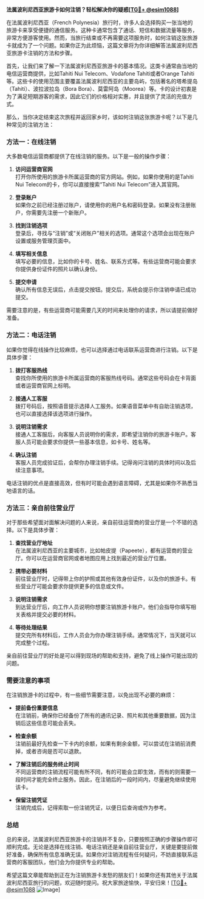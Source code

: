 **法属波利尼西亚旅游卡如何注销？轻松解决你的疑惑[[TG💪+ @esim1088](https://t.me/s/esim1088)]**

在法属波利尼西亚（French Polynesia）旅行时，许多人会选择购买一张当地的旅游卡来享受便捷的通信服务。这种卡通常包含了通话、短信和数据流量等服务，非常方便游客使用。然而，当旅行结束或不再需要这项服务时，如何注销这张旅游卡就成为了一个问题。如果你正为此烦恼，这篇文章将为你详细解答法属波利尼西亚旅游卡注销的方法和步骤。

首先，让我们来了解一下法属波利尼西亚旅游卡的基本情况。这类卡通常由当地的电信运营商提供，比如Tahiti Nui Telecom、Vodafone Tahiti或者Orange Tahiti等。这些卡的使用范围主要覆盖法属波利尼西亚的主要岛屿，包括著名的塔希提岛（Tahiti）、波拉波拉岛（Bora Bora）、莫雷阿岛（Moorea）等。卡的设计初衷是为了满足短期游客的需求，因此它们的价格相对实惠，并且提供了灵活的充值方式。

那么，当你决定结束这次旅程并返回家乡时，该如何注销这张旅游卡呢？以下是几种常见的注销方法：

### 方法一：在线注销

大多数电信运营商都提供了在线注销的服务。以下是一般的操作步骤：

1. **访问运营商官网**  
   打开你所使用的旅游卡所属运营商的官方网站。例如，如果你使用的是Tahiti Nui Telecom的卡，你可以直接搜索“Tahiti Nui Telecom”进入其官网。

2. **登录账户**  
   如果你之前已经注册过账户，请使用你的用户名和密码登录。如果没有注册账户，你需要先注册一个新账户。

3. **找到注销选项**  
   登录后，寻找与“注销”或“关闭账户”相关的选项。通常这个选项会出现在账户设置或服务管理页面中。

4. **填写相关信息**  
   填写必要的信息，比如你的卡号、姓名、联系方式等。有些运营商可能会要求你提供身份证件的照片以确认身份。

5. **提交申请**  
   确认所有信息无误后，点击提交按钮。提交后，系统会提示你注销申请已成功提交。

需要注意的是，有些运营商可能需要几天的时间来处理你的请求，所以请提前做好准备。

### 方法二：电话注销

如果你觉得在线操作比较麻烦，也可以选择通过电话联系运营商进行注销。以下是具体步骤：

1. **拨打客服热线**  
   查找你所使用的旅游卡所属运营商的客服热线号码。通常这些号码会在卡背面或者运营商官网上标明。

2. **接通人工客服**  
   拨打号码后，按照语音提示选择人工服务。如果语音菜单中有自助注销选项，也可以直接选择该选项进行操作。

3. **说明注销需求**  
   接通人工客服后，向客服人员说明你的需求，即希望注销你的旅游卡账户。客服人员可能会要求你提供一些基本信息，如卡号、姓名等。

4. **确认注销**  
   客服人员完成验证后，会帮你办理注销手续。记得询问注销的具体时间以及后续注意事项。

电话注销的优点是直接高效，但有时可能会遇到语言障碍，尤其是如果你不熟悉当地语言的话。

### 方法三：亲自前往营业厅

对于那些希望面对面解决问题的人来说，亲自前往运营商的营业厅是一个不错的选择。以下是具体步骤：

1. **查找营业厅地址**  
   在法属波利尼西亚的主要城市，比如帕皮提（Papeete），都有运营商的营业厅。你可以在运营商官网或者地图应用上找到最近的营业厅位置。

2. **携带必要材料**  
   前往营业厅时，记得带上你的护照或其他有效身份证件，以及你的旅游卡。有些营业厅可能会要求你提供更多的信息或文件。

3. **说明注销需求**  
   到达营业厅后，向工作人员说明你想要注销旅游卡账户。他们会指导你填写相关表格并提交必要的材料。

4. **等待处理结果**  
   提交完所有材料后，工作人员会为你办理注销手续。通常情况下，当天就可以完成整个过程。

亲自前往营业厅的好处是可以得到现场的帮助和支持，避免了线上操作可能出现的问题。

### 需要注意的事项

在注销旅游卡的过程中，有一些细节需要注意，以免出现不必要的麻烦：

- **提前备份重要信息**  
  在注销前，确保你已经备份了所有的通讯记录、照片和其他重要数据，因为注销后这些信息可能会丢失。

- **检查余额**  
  注销前最好先检查一下卡内的余额，如果有剩余金额，可以尝试在注销前消费掉，或者咨询是否可以退款。

- **了解注销后的服务终止时间**  
  不同运营商的注销流程可能有所不同，有的可能会立即生效，而有的则需要一段时间才能完全终止服务。因此，在注销后的一段时间内，尽量避免继续使用该卡。

- **保留注销凭证**  
  注销完成后，记得索取一份注销凭证，以便日后查询或作为参考。

### 总结

总的来说，法属波利尼西亚旅游卡的注销并不复杂，只要按照正确的步骤操作即可顺利完成。无论是选择在线注销、电话注销还是亲自前往营业厅，关键是要提前做好准备，确保所有信息准确无误。如果你对注销流程有任何疑问，不妨直接联系运营商的客服团队，他们会为你提供专业的帮助。

希望这篇文章能帮助到正在为注销旅游卡发愁的朋友们！如果你还有其他关于法属波利尼西亚旅行的问题，欢迎随时提问。祝大家旅途愉快，平安归来！[[TG💪+ @esim1088](https://t.me/s/esim1088) ![Image](https://i.postimg.cc/4NQfJmqS/Snipaste-2025-05-13-00-14-12.png)]
